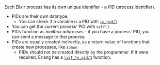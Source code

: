 Each Elixir process has its own unique identifier - a _PID_ (process identifier).

- PIDs are their own datatype.
  - You can check if a variable is a PID with [`is_pid/1`][kernel-is-pid]
- You can get the current process' PID with `self()`.
- PIDs function as _mailbox addresses_ - if you have a process' PID, you can send a message to that process.
- PIDs are usually created indirectly, as a return value of functions that create new processes, like `spawn`.
  - PIDs should not be created directly by the programmer. If it were required, Erlang has a [`list_to_pid/1`][erlang-list-to-pid] function.

[kernel-is-pid]: https://hexdocs.pm/elixir/Kernel.html#is_pid/1
[erlang-list-to-pid]: https://erlang.org/doc/man/erlang.html#list_to_pid-1
